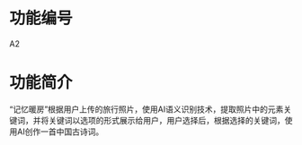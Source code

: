 # 功能编号
A2
# 功能简介
“记忆暖房”根据用户上传的旅行照片，使用AI语义识别技术，提取照片中的元素关键词，并将关键词以选项的形式展示给用户，用户选择后，根据选择的关键词，使用AI创作一首中国古诗词。

